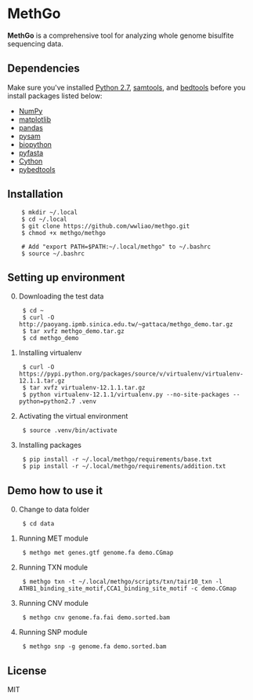 # MethGo
**MethGo** is a comprehensive tool for analyzing whole genome bisulfite sequencing data.

## Dependencies
Make sure you've installed [Python 2.7](https://www.python.org/downloads/release/python-279/),
[samtools](http://sourceforge.net/projects/samtools/files/samtools/1.2/),
and [bedtools](http://bedtools.readthedocs.org/en/latest/content/installation.html)
before you install packages listed below:

- [NumPy](http://www.numpy.org/)
- [matplotlib](http://matplotlib.org/)
- [pandas](http://pandas.pydata.org/)
- [pysam](http://pysam.readthedocs.org/)
- [biopython](http://biopython.org/)
- [pyfasta](https://pypi.python.org/pypi/pyfasta/)
- [Cython](http://cython.org/)
- [pybedtools](https://pythonhosted.org/pybedtools/)

## Installation

        $ mkdir ~/.local
        $ cd ~/.local
        $ git clone https://github.com/wwliao/methgo.git
        $ chmod +x methgo/methgo

        # Add "export PATH=$PATH:~/.local/methgo" to ~/.bashrc
        $ source ~/.bashrc

## Setting up environment
0. Downloading the test data

        $ cd ~
        $ curl -O http://paoyang.ipmb.sinica.edu.tw/~gattaca/methgo_demo.tar.gz
        $ tar xvfz methgo_demo.tar.gz
        $ cd methgo_demo

1. Installing virtualenv

        $ curl -O https://pypi.python.org/packages/source/v/virtualenv/virtualenv-12.1.1.tar.gz
        $ tar xvfz virtualenv-12.1.1.tar.gz
        $ python virtualenv-12.1.1/virtualenv.py --no-site-packages --python=python2.7 .venv

2. Activating the virtual environment

        $ source .venv/bin/activate

3. Installing packages

        $ pip install -r ~/.local/methgo/requirements/base.txt
        $ pip install -r ~/.local/methgo/requirements/addition.txt

## Demo how to use it
0. Change to data folder

        $ cd data

1. Running MET module

        $ methgo met genes.gtf genome.fa demo.CGmap

2. Running TXN module

        $ methgo txn -t ~/.local/methgo/scripts/txn/tair10_txn -l ATHB1_binding_site_motif,CCA1_binding_site_motif -c demo.CGmap

3. Running CNV module

        $ methgo cnv genome.fa.fai demo.sorted.bam

4. Running SNP module

        $ methgo snp -g genome.fa demo.sorted.bam

## License
MIT
